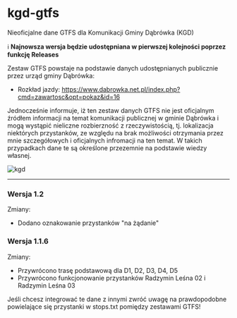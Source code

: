 # kgd-gtfs
Nieoficjalne dane GTFS dla Komunikacji Gminy Dąbrówka (KGD)

ℹ️ **Najnowsza wersja będzie udostępniana w pierwszej kolejności poprzez funkcję Releases**

Zestaw GTFS powstaje na podstawie danych udostępnianych publicznie przez urząd gminy Dąbrówka:
- Rozkład jazdy: https://www.dabrowka.net.pl/index.php?cmd=zawartosc&opt=pokaz&id=16

Jednocześnie informuje, iż ten zestaw danych GTFS nie jest oficjalnym źródłem informacji na temat komunikacji publicznej w gminie Dąbrówka i mogą wystąpić nieliczne rozbierzność z rzeczywistością, tj. lokalizacja niektórych przystanków, ze względu na brak możliwości otrzymania przez mnie szczegółowych i oficjalnych infromacji na ten temat. W takich przypadkach dane te są określone przezemnie na podstawie wiedzy własnej.

![kgd](https://i.ibb.co/Mn67zT6/Bez-nazwy-1.jpg "kgd")

***

### Wersja 1.2

Zmiany:
- Dodano oznakowanie przystanków "na żądanie"

### Wersja 1.1.6

Zmiany:
- Przywrócono trasę podstawową dla D1, D2, D3, D4, D5
- Przywrócono funkcjonowanie przystanków Radzymin Leśna 02 i Radzymin Leśna 03

Jeśli chcesz integrować te dane z innymi zwróć uwagę na prawdopodobne powielające się przystanki w stops.txt pomiędzy zestawami GTFS!

